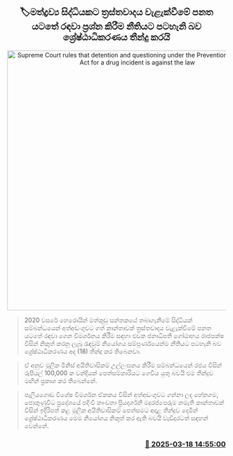 <p align='center'><b><h2 align='center' title='Supreme Court rules that detention and questioning under the Prevention of Terrorism Act for a drug incident is against the law'>🏷මත්ද්‍රව්‍ය සිද්ධියකට ත්‍රස්තවාදය වැළැක්වීමේ පනත යටතේ රඳවා ප්‍රශ්න කිරීම නීතියට පටහැනි බව ශ්‍රේෂ්ඨාධිකරණය තීන්දු කරයි</h2></b></p>
<p align='center'><img src='https://helakuru.sgp1.cdn.digitaloceanspaces.com/esana/images/lib/court-gg.jpg' width='600' alt='Supreme Court rules that detention and questioning under the Prevention of Terrorism Act for a drug incident is against the law'></p>

> 2020 වසරේ හෙරොයින් මත්කුඩු සන්තකයේ තබාගැනීමේ සිද්ධියක් සම්බන්ධයෙන් අත්අඩංගුවට ගත් කාන්තාවක් ත්‍රස්තවාදය වැළැක්වීමේ පනත යටතේ රඳවා ගෙන විමර්ශනය කිරීම සඳහා එවක ජනාධිපති ගෝඨාභය රාජපක්ෂ විසින් නිකුත් කරනු ලැබූ රැඳවුම් නියෝගය සම්පූර්ණයෙන්ම නීතියට පටහැනි බව ශ්‍රේෂ්ඨාධිකරණය අද (18) තීන්දු කර තිබෙනවා.

> ඒ අනුව මූලික මිනිස් අයිතිවාසිකම් උල්ලංඝනය කිරීම සම්බන්ධයෙන් රජය විසින් රුපියල් 100,000 ක වන්දියක් පෙත්සම්කාරියට ගෙවිය යුතු බවයි එම තීන්දුව මඟින් ප්‍රකාශ කර තිබෙන්නේ.

> පෑලියගොඩ විශේෂ විමර්ශන ඒකකය විසින් අත්අඩංගුවට ගන්නා ලද හේනගම, පොකුණුවිට ප්‍රදේශයේ පදිංචි කාංචනා ප්‍රියදර්ශනී මදුරප්පෙරුම නමැති කාන්තාවක් විසින් ඉදිරිපත් කළ මූලික අයිතිවාසිකම් පෙත්සමට අදාළ තීන්දුව දෙමින් ශ්‍රේෂ්ඨාධිකරණය මෙම නියෝගය නිකුත් කර ඇති බවයි වැඩිදුරටත් සඳහන් වෙන්නේ.



<h3 align='right'><a href='https://www.helakuru.lk/esana/p/108425/'>📅 2025-03-18 14:55:00</a></h3>
